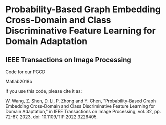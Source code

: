 # Probability-Based Graph Embedding Cross-Domain and Class Discriminative Feature Learning for Domain Adaptation
## IEEE Transactions on Image Processing


Code for our PGCD

Matlab2018b

If you use this code, please cite it as:

W. Wang, Z. Shen, D. Li, P. Zhong and Y. Chen, "Probability-Based Graph Embedding Cross-Domain and Class Discriminative Feature Learning for Domain Adaptation," in IEEE Transactions on Image Processing, vol. 32, pp. 72-87, 2023, doi: 10.1109/TIP.2022.3226405.
